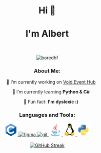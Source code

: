 <div class="container">
   <div align="center">
      <h1>Hi 👋</h1><h1>I'm Albert</h1><br />

   <p>
   <img src="https://komarev.com/ghpvc/?username=boredhf&label=Profile%20views&color=0e75b6&style=flat" alt="boredhf" />
   </p>

   <h3>About Me:</h3>
   <ul>💪 I’m currently working on <a href="https://discord.gg/void-event-hub-1076531218830610502">Void Event Hub</a></li></ul>
   <ul>🌱 I’m currently learning <b>Python & C#</b></li></ul>
   <ul>🚀 Fun fact: <b>I'm dyslexic :)</b></li></ul>
   
   <h3>Languages and Tools:</h3>
   <div class="languages">
   <a href="https://www.cprogramming.com/" target="_blank"> <img src="https://raw.githubusercontent.com/devicons/devicon/master/icons/c/c-original.svg" alt="c" width="40" height="40"/> </a>
   <a href="https://www.figma.com/" target="_blank"> <img src="https://www.vectorlogo.zone/logos/figma/figma-icon.svg" alt="figma" width="40" height="40"/> </a>
   <a href="https://git-scm.com/" target="_blank"> <img src="https://www.vectorlogo.zone/logos/git-scm/git-scm-icon.svg" alt="git" width="40" height="40"/> </a>
   <a href="https://www.java.com" target="_blank"> <img src="https://raw.githubusercontent.com/devicons/devicon/master/icons/java/java-original.svg" alt="java" width="40" height="40"/> </a>
   <a href="https://www.linux.org/" target="_blank"> <img src="https://raw.githubusercontent.com/devicons/devicon/master/icons/linux/linux-original.svg" alt="linux" width="40" height="40"/> </a>
   <a href="https://www.python.org" target="_blank"> <img src="https://raw.githubusercontent.com/devicons/devicon/master/icons/python/python-original.svg" alt="python" width="40" height="40"/> </a>
   </div>
   <br />
   <div class="streak-stats">
      <a href="https://git.io/streak-stats"><img src="https://streak-stats.demolab.com?user=BoredHF&theme=dark&hide_border=true&short_numbers=true" alt="GitHub Streak" /></a>
   </div>
</div>
</div>
